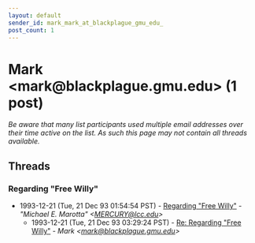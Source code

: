 ```yaml
---
layout: default
sender_id: mark_mark_at_blackplague_gmu_edu_
post_count: 1
---
```


# Mark <mark<span>@</span>blackplague.gmu.edu> (1 post)

_Be aware that many list participants used multiple email addresses over their time active on the list. As such this page may not contain all threads available._

## Threads

### Regarding "Free Willy"
+ 1993-12-21 (Tue, 21 Dec 93 01:54:54 PST) - [Regarding "Free Willy"](/archive/1993/12/2aff3ae4efc0be034628b39e3c5ff566146e12ace74fed9d7537aa73ab6837b9) - _"Michael E. Marotta" \<MERCURY@lcc.edu\>_
  + 1993-12-21 (Tue, 21 Dec 93 03:29:24 PST) - [Re: Regarding "Free Willy"](/archive/1993/12/52a5ffe32664ebb709f41e6e4436b8e9c5c797542ff3db829a629748c7a51814) - _Mark \<mark@blackplague.gmu.edu\>_

